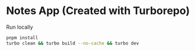 # Notes App (Created with Turborepo)

Run locally

```sh
pnpm install
turbo clean && turbo build --no-cache && turbo dev
```
